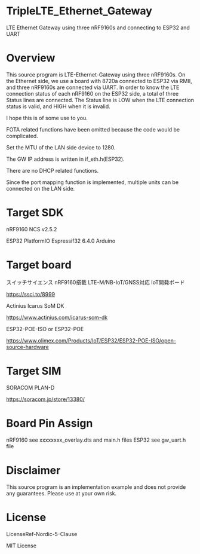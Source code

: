 # TripleLTE_Ethernet_Gateway
LTE Ethernet Gateway using three nRF9160s and connecting to ESP32 and UART


# Overview
This source program is LTE-Ethernet-Gateway using three nRF9160s. 
On the Ethernet side, we use a board with 8720a connected to ESP32 via RMII, and three nRF9160s are connected via UART.
In order to know the LTE connection status of each nRF9160 on the ESP32 side, a total of three Status lines are connected. 
The Status line is LOW when the LTE connection status is valid, and HIGH when it is invalid.

I hope this is of some use to you.

FOTA related functions have been omitted because the code would be complicated.

Set the MTU of the LAN side device to 1280.

The GW IP address is written in if_eth.h(ESP32).

There are no DHCP related functions.

Since the port mapping function is implemented, multiple units can be connected on the LAN side.


# Target SDK

nRF9160 NCS v2.5.2

ESP32 PlatformIO Espressif32  6.4.0  Arduino

# Target board

スイッチサイエンス nRF9160搭載 LTE-M/NB-IoT/GNSS対応 IoT開発ボード

https://ssci.to/8999

Actinius Icarus SoM DK

https://www.actinius.com/icarus-som-dk

ESP32-POE-ISO or ESP32-POE

https://www.olimex.com/Products/IoT/ESP32/ESP32-POE-ISO/open-source-hardware

# Target SIM

SORACOM PLAN-D

https://soracom.jp/store/13380/


# Board Pin Assign

nRF9160 see  xxxxxxxx_overlay.dts and main.h files
ESP32 see  gw_uart.h file



# Disclaimer
This source program is an implementation example and does not provide any guarantees.
Please use at your own risk.

# License
LicenseRef-Nordic-5-Clause

MIT License
